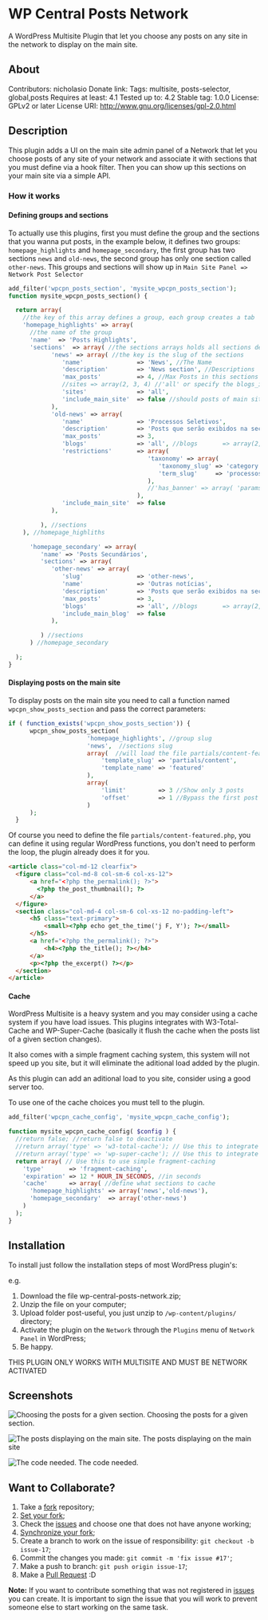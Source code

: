 WP Central Posts Network
===========

A WordPress Multisite Plugin that let you choose any posts on any site in the network to display on the main site.

## About ##

Contributors: nicholasio
Donate link: 
Tags: multisite, posts-selector, global,posts
Requires at least: 4.1
Tested up to: 4.2
Stable tag: 1.0.0
License: GPLv2 or later
License URI: http://www.gnu.org/licenses/gpl-2.0.html

## Description ##

This plugin adds a UI on the main site admin panel of a Network that let you choose posts of any site of your network and associate it with sections that you must define via a hook filter. Then you can show up this sections on your main site via a simple API.

### How it works ####

#### Defining groups and sections ####
To actually use this plugins, first you must define the group and the sections that you wanna put posts, in the example below, it defines two groups: `homepage_highlights` and `homepage_secondary`, the first group has two sections `news` and `old-news`, the second group has only one section called `other-news`. This groups and sections will show up in `Main Site Panel => Network Post Selector` 
```php
add_filter('wpcpn_posts_section', 'mysite_wpcpn_posts_section');
function mysite_wpcpn_posts_section() {

  return array(
    //the key of this array defines a group, each group creates a tab
    'homepage_highlights' => array( 
      //the name of the group
      'name'  => 'Posts Highlights', 
      'sections'  => array( //the sections arrays holds all sections definitions
            'news' => array( //the key is the slug of the sections
               'name'               => 'News', //The Name
               'description'        => 'News section', //Descriptions
               'max_posts'          => 4, //Max Posts in this sections
               //sites => array(2, 3, 4) //'all' or specify the blogs_id that you canpull posts
               'sites'              => 'all',  
               'include_main_site'  => false //should posts of main site be included?
            ),
            'old-news' => array(
               'name'               => 'Processos Seletivos',
               'description'        => 'Posts que serão exibidos na seção de processos seletivos',
               'max_posts'          => 3,
               'blogs'              => 'all', //blogs       => array(2, 3, 4)
               'restrictions'       => array( 
                                       'taxonomy' => array(
                                          'taxonomy_slug' => 'category',
                                          'term_slug'     => 'processos-seletivos'
                                       ),
                                       //'has_banner' => array( 'params' )
                                    ),
               'include_main_site'  => false
            ),

         ), //sections
    ), //homepage_highliths

      'homepage_secondary' => array(
         'name' => 'Posts Secundários',
         'sections' => array(
            'other-news' => array(
               'slug'               => 'other-news',
               'name'               => 'Outras notícias',
               'description'        => 'Posts que serão exibidos na seção de outras notícias',
               'max_posts'          => 3,
               'blogs'              => 'all', //blogs       => array(2, 3, 4)
               'include_main_blog'  => false
            ),

         ) //sections
      ) //homepage_secondary

  );
}
```

#### Displaying posts on the main site ####
To display posts on the main site you need to call a function named `wpcpn_show_posts_section` and pass the correct parameters:
```php
if ( function_exists('wpcpn_show_posts_section')) {
      wpcpn_show_posts_section(
                      'homepage_highlights', //group slug
                      'news',  //sections slug
                      array(  //will load the file partials/content-featured.php
                          'template_slug' => 'partials/content', 
                          'template_name' => 'featured' 
                      ),
                      array(
                          'limit'         => 3 //Show only 3 posts
                          'offset'        => 1 //Bypass the first post
                      ) 
      );
  }
```

Of course you need to define the file `partials/content-featured.php`, you can define it using regular WordPress functions, you don't need to perform the loop, the plugin already does it for you. 
```html
<article class="col-md-12 clearfix">
  <figure class="col-md-8 col-sm-6 col-xs-12">
      <a href="<?php the_permalink(); ?>">            
        <?php the_post_thumbnail(); ?>
      </a>
  </figure>
  <section class="col-md-4 col-sm-6 col-xs-12 no-padding-left">
      <h5 class="text-primary">
          <small><?php echo get_the_time('j F, Y'); ?></small>
      </h5>
      <a href="<?php the_permalink(); ?>">
          <h4><?php the_title(); ?></h4>            
      </a>
      <p><?php the_excerpt() ?></p>
  </section>
</article>
```
#### Cache ####
WordPress Multisite is a heavy system and you may consider using a cache system if you have load issues. This plugins integrates with W3-Total-Cache and WP-Super-Cache (basically it flush the cache when the posts list of a given section changes).

It also comes with a simple fragment caching system, this system will not speed up you site, but it will eliminate the aditional load added by the plugin.

As this plugin can add an aditional load to you site, consider using a good server too.

To use one of the cache choices you must tell to the plugin.
```php
add_filter('wpcpn_cache_config', 'mysite_wpcpn_cache_config');

function mysite_wpcpn_cache_config( $config ) {
  //return false; //return false to deactivate
  //return array('type' => 'w3-total-cache'); // Use this to integrate to w3-total-cache
  //return array('type' => 'wp-super-cache'); // Use this to integrate to wp-super-cache
  return array( // Use this to use simple fragment-caching
    'type'       => 'fragment-caching',
    'expiration' => 12 * HOUR_IN_SECONDS, //in seconds
    'cache'      => array( //define what sections to cache
      'homepage_highlights' => array('news','old-news'),
      'homepage_secondary'  => array('other-news')
    )
  );
}
```


## Installation ##

To install just follow the installation steps of most WordPress plugin's:

e.g.

1. Download the file wp-central-posts-network.zip;
2. Unzip the file on your computer;
3. Upload folder post-useful, you just unzip to `/wp-content/plugins/` directory;
4. Activate the plugin on the `Network` through the `Plugins` menu of `Network Panel` in WordPress;
5. Be happy.

THIS PLUGIN ONLY WORKS WITH MULTISITE AND MUST BE NETWORK ACTIVATED

## Screenshots ##

![Choosing the posts for a given section.](/screenshot-1.png?raw=true)
Choosing the posts for a given section.

![The posts displaying on the main site.](/screenshot-2.png?raw=true)
The posts displaying on the main site

![The code needed.](/screenshot-3.png?raw=true)
The code needed.

## Want to Collaborate? ##

1. Take a [fork](https://help.github.com/articles/fork-a-repo/) repository;
3. [Set your fork](https://help.github.com/articles/configuring-a-remote-for-a-fork/);
2. Check the [issues](https://github.com/WordPressBeloHorizonte/horizon-theme/issues) and choose one that does not have anyone working;
4. [Synchronize your fork](https://help.github.com/articles/syncing-a-fork/);
2. Create a branch to work on the issue of responsibility: `git checkout -b issue-17`;
3. Commit the changes you made: `git commit -m 'fix issue #17'`;
4. Make a push to branch: `git push origin issue-17`;
5. Make a [Pull Request](https://help.github.com/articles/using-pull-requests/) :D

**Note:** If you want to contribute something that was not registered in [issues](https://github.com/leobaiano/post-useful/issues) you can create. It is important to sign the issue that you will work to prevent someone else to start working on the same task.
